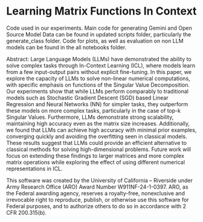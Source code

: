 # Learning Matrix Functions In Context

Code used in our experiments. Main code for generating Gemini and Open Source Model Data can be found in updated scripts folder, particularly the generate_class folder. Code for plots, as well as evaluation on non LLM models can be found in the all notebooks folder. 

Abstract: Large Language Models (LLMs) have demonstrated the ability to solve complex tasks through In-Context Learning (ICL), where models learn from a few input-output pairs without explicit fine-tuning. In this paper, we explore the capacity of LLMs to solve non-linear numerical computations, with specific emphasis on functions of the Singular Value Decomposition. Our experiments show that while LLMs perform comparably to traditional models such as Stochastic Gradient Descent (SGD) based Linear Regression and Neural Networks (NN) for simpler tasks, they outperform these models on more complex tasks, particularly in the case of top-k Singular Values. Furthermore, LLMs demonstrate strong scalability, maintaining high accuracy even as the matrix size increases. Additionally, we found that LLMs can achieve high accuracy with minimal prior examples, converging quickly and avoiding the overfitting seen in classical models. These results suggest that LLMs could provide an efficient alternative to classical methods for solving high-dimensional problems. Future work will focus on extending these findings to larger matrices and more complex matrix operations while exploring the effect of using different numerical representations in ICL.

This software was created by the University of California – Riverside under Army Research Office (ARO) Award Number W911NF-24-1-0397. ARO, as the Federal awarding agency, reserves a royalty-free, nonexclusive and irrevocable right to reproduce, publish, or otherwise use this software for Federal purposes, and to authorize others to do so in accordance with 2 CFR 200.315(b).
